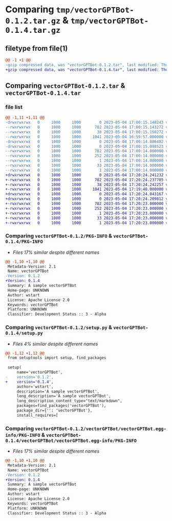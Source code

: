 # Comparing `tmp/vectorGPTBot-0.1.2.tar.gz` & `tmp/vectorGPTBot-0.1.4.tar.gz`

## filetype from file(1)

```diff
@@ -1 +1 @@
-gzip compressed data, was "vectorGPTBot-0.1.2.tar", last modified: Thu May  4 17:00:15 2023, max compression
+gzip compressed data, was "vectorGPTBot-0.1.4.tar", last modified: Thu May  4 17:20:24 2023, max compression
```

## Comparing `vectorGPTBot-0.1.2.tar` & `vectorGPTBot-0.1.4.tar`

### file list

```diff
@@ -1,11 +1,11 @@
-drwxrwxrwx   0     1000     1000        0 2023-05-04 17:00:15.148243 vectorGPTBot-0.1.2/
--rwxrwxrwx   0     1000     1000      782 2023-05-04 17:00:15.143272 vectorGPTBot-0.1.2/PKG-INFO
--rwxrwxrwx   0     1000     1000       38 2023-05-04 17:00:15.150272 vectorGPTBot-0.1.2/setup.cfg
--rwxrwxrwx   0     1000     1000     1041 2023-05-04 16:59:57.000000 vectorGPTBot-0.1.2/setup.py
-drwxrwxrwx   0     1000     1000        0 2023-05-04 17:00:14.886402 vectorGPTBot-0.1.2/vectorGPTBot/
-drwxrwxrwx   0     1000     1000        0 2023-05-04 17:00:15.098523 vectorGPTBot-0.1.2/vectorGPTBot/vectorGPTBot.egg-info/
--rwxrwxrwx   0     1000     1000      782 2023-05-04 17:00:14.000000 vectorGPTBot-0.1.2/vectorGPTBot/vectorGPTBot.egg-info/PKG-INFO
--rwxrwxrwx   0     1000     1000      252 2023-05-04 17:00:14.000000 vectorGPTBot-0.1.2/vectorGPTBot/vectorGPTBot.egg-info/SOURCES.txt
--rwxrwxrwx   0     1000     1000        1 2023-05-04 17:00:14.000000 vectorGPTBot-0.1.2/vectorGPTBot/vectorGPTBot.egg-info/dependency_links.txt
--rwxrwxrwx   0     1000     1000       33 2023-05-04 17:00:14.000000 vectorGPTBot-0.1.2/vectorGPTBot/vectorGPTBot.egg-info/requires.txt
--rwxrwxrwx   0     1000     1000        1 2023-05-04 17:00:14.000000 vectorGPTBot-0.1.2/vectorGPTBot/vectorGPTBot.egg-info/top_level.txt
+drwxrwxrwx   0     1000     1000        0 2023-05-04 17:20:24.241232 vectorGPTBot-0.1.4/
+-rwxrwxrwx   0     1000     1000      782 2023-05-04 17:20:24.237705 vectorGPTBot-0.1.4/PKG-INFO
+-rwxrwxrwx   0     1000     1000       38 2023-05-04 17:20:24.242257 vectorGPTBot-0.1.4/setup.cfg
+-rwxrwxrwx   0     1000     1000     1041 2023-05-04 17:19:48.000000 vectorGPTBot-0.1.4/setup.py
+drwxrwxrwx   0     1000     1000        0 2023-05-04 17:20:24.043167 vectorGPTBot-0.1.4/vectorGPTBot/
+drwxrwxrwx   0     1000     1000        0 2023-05-04 17:20:24.209812 vectorGPTBot-0.1.4/vectorGPTBot/vectorGPTBot.egg-info/
+-rwxrwxrwx   0     1000     1000      782 2023-05-04 17:20:23.000000 vectorGPTBot-0.1.4/vectorGPTBot/vectorGPTBot.egg-info/PKG-INFO
+-rwxrwxrwx   0     1000     1000      252 2023-05-04 17:20:23.000000 vectorGPTBot-0.1.4/vectorGPTBot/vectorGPTBot.egg-info/SOURCES.txt
+-rwxrwxrwx   0     1000     1000        1 2023-05-04 17:20:23.000000 vectorGPTBot-0.1.4/vectorGPTBot/vectorGPTBot.egg-info/dependency_links.txt
+-rwxrwxrwx   0     1000     1000       33 2023-05-04 17:20:23.000000 vectorGPTBot-0.1.4/vectorGPTBot/vectorGPTBot.egg-info/requires.txt
+-rwxrwxrwx   0     1000     1000        1 2023-05-04 17:20:23.000000 vectorGPTBot-0.1.4/vectorGPTBot/vectorGPTBot.egg-info/top_level.txt
```

### Comparing `vectorGPTBot-0.1.2/PKG-INFO` & `vectorGPTBot-0.1.4/PKG-INFO`

 * *Files 17% similar despite different names*

```diff
@@ -1,10 +1,10 @@
 Metadata-Version: 2.1
 Name: vectorGPTBot
-Version: 0.1.2
+Version: 0.1.4
 Summary: A sample vectorGPTBot
 Home-page: UNKNOWN
 Author: wstart
 License: Apache License 2.0
 Keywords: vectorGPTBot
 Platform: UNKNOWN
 Classifier: Development Status :: 3 - Alpha
```

### Comparing `vectorGPTBot-0.1.2/setup.py` & `vectorGPTBot-0.1.4/setup.py`

 * *Files 4% similar despite different names*

```diff
@@ -1,12 +1,12 @@
 from setuptools import setup, find_packages
 
 setup(
     name='vectorGPTBot',
-    version='0.1.2',
+    version='0.1.4',
     author='wstart',
     description='A sample vectorGPTBot',
     long_description='A sample vectorGPTBot',
     long_description_content_type="text/markdown",
     packages=find_packages('vectorGPTBot'),
     package_dir={'': 'vectorGPTBot'},
     install_requires=[
```

### Comparing `vectorGPTBot-0.1.2/vectorGPTBot/vectorGPTBot.egg-info/PKG-INFO` & `vectorGPTBot-0.1.4/vectorGPTBot/vectorGPTBot.egg-info/PKG-INFO`

 * *Files 17% similar despite different names*

```diff
@@ -1,10 +1,10 @@
 Metadata-Version: 2.1
 Name: vectorGPTBot
-Version: 0.1.2
+Version: 0.1.4
 Summary: A sample vectorGPTBot
 Home-page: UNKNOWN
 Author: wstart
 License: Apache License 2.0
 Keywords: vectorGPTBot
 Platform: UNKNOWN
 Classifier: Development Status :: 3 - Alpha
```

